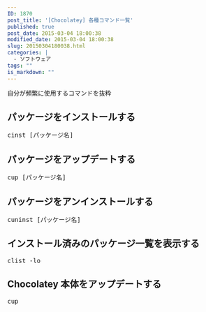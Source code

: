 ```yaml
---
ID: 1870
post_title: '[Chocolatey] 各種コマンド一覧'
published: true
post_date: 2015-03-04 18:00:38
modified_date: 2015-03-04 18:00:38
slug: 20150304180038.html
categories: |
  - ソフトウェア
tags: ""
is_markdown: ""
---
```

自分が頻繁に使用するコマンドを抜粋
<!--more-->
<h2>パッケージをインストールする</h2>
<pre>cinst [パッケージ名]</pre>
<h2>パッケージをアップデートする</h2>
<pre>cup [パッケージ名]</pre>
<h2>パッケージをアンインストールする</h2>
<pre>cuninst [パッケージ名]</pre>
<h2>インストール済みのパッケージ一覧を表示する</h2>
<pre>clist -lo</pre>
<h2>Chocolatey 本体をアップデートする</h2>
<pre>cup</pre>